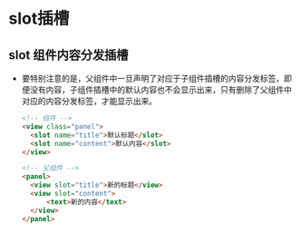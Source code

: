 # slot插槽

## slot 组件内容分发插槽

  - 要特别注意的是，父组件中一旦声明了对应于子组件插槽的内容分发标签，即便没有内容，子组件插槽中的默认内容也不会显示出来，只有删除了父组件中对应的内容分发标签，才能显示出来。

    ```html
    <!-- 组件 -->
    <view class="panel">
      <slot name="title">默认标题</slot>
      <slot name="content">默认内容</slot>
    </view>
    ```

    ```html
    <!-- 父组件 -->
    <panel>
      <view slot="title">新的标题</view>
      <view slot="content">
          <text>新的内容</text>
      </view>
    </panel>
    ```
